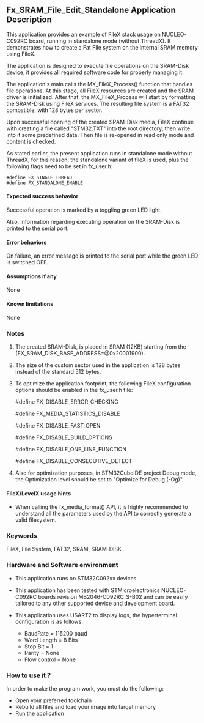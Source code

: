 
## <b>Fx_SRAM_File_Edit_Standalone Application Description</b>

This application provides an example of FileX stack usage on NUCLEO-C092RC board, running in standalone mode (without ThreadX). It demonstrates how to create a Fat File system on the internal SRAM memory using FileX.

The application is designed to execute file operations on the SRAM-Disk device, it provides all required software code for properly managing it.

The application's main calls the MX_FileX_Process() function that handles file operations. At this stage, all FileX resources are created and the SRAM driver is initialized. After that, the MX_FileX_Process will start by formatting the SRAM-Disk using FileX services. The resulting file system is a FAT32 compatible, with 128 bytes per sector.

Upon successful opening of the created SRAM-Disk media, FileX continue with creating a file called "STM32.TXT" into the root directory, then write into it some predefined data. Then file is re-opened in read only mode and content is checked.

As stated earlier, the present application runs in standalone mode without ThreadX, for this reason, the standalone variant of fileX is used, plus the following flags need to be set in fx_user.h:

    #define FX_SINGLE_THREAD
    #define FX_STANDALONE_ENABLE

#### <b>Expected success behavior</b>

Successful operation is marked by a toggling green LED light.

Also, information regarding executing operation on the SRAM-Disk is printed to the serial port.

#### <b>Error behaviors</b>

On failure, an error message is printed to the serial port while the green LED is switched OFF.

#### <b>Assumptions if any</b>
None

#### <b>Known limitations</b>
None

### <b>Notes</b>
 1. The created SRAM-Disk, is placed in SRAM (12KB) starting from the (FX_SRAM_DISK_BASE_ADDRESS=@0x20001900).
 2. The size of the custom sector used in the application is 128 bytes instead of the standard 512 bytes.
 3. To optimize the application footprint, the following FileX configuration options should be enabled in the fx_user.h file:

    #define FX_DISABLE_ERROR_CHECKING

    #define FX_MEDIA_STATISTICS_DISABLE

    #define FX_DISABLE_FAST_OPEN

    #define FX_DISABLE_BUILD_OPTIONS

    #define FX_DISABLE_ONE_LINE_FUNCTION

    #define FX_DISABLE_CONSECUTIVE_DETECT

 4. Also for optimization purposes, in STM32CubeIDE project Debug mode, the Optimization level should be set to "Optimize for Debug (-Og)".

#### <b>FileX/LevelX usage hints</b>

- When calling the fx_media_format() API, it is highly recommended to understand all the parameters used by the API to correctly generate a valid filesystem.

### <b>Keywords</b>

FileX, File System, FAT32, SRAM, SRAM-DISK

### <b>Hardware and Software environment</b>

  - This application runs on STM32C092xx devices.
  - This application has been tested with STMicroelectronics NUCLEO-C092RC boards revision MB2046-C092RC_S-B02
    and can be easily tailored to any other supported device and development board.

  - This application uses USART2 to display logs, the hyperterminal configuration is as follows:

      - BaudRate = 115200 baud
      - Word Length = 8 Bits
      - Stop Bit = 1
      - Parity = None
      - Flow control = None

###  <b>How to use it ?</b>

In order to make the program work, you must do the following:

 - Open your preferred toolchain
 - Rebuild all files and load your image into target memory
 - Run the application